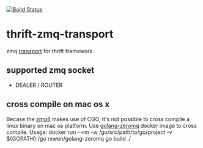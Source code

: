 [![Build Status](https://travis-ci.org/rxwen/thrift-zmq-transport.svg?branch=master)](https://travis-ci.org/rxwen/thrift-zmq-transport)


# thrift-zmq-transport
zmq [transport](https://github.com/apache/thrift/blob/master/lib/go/thrift/transport.go) for thrift framework

## supported zmq socket

- DEALER / ROUTER

## cross compile on mac os x 

Becase the [zmq4](https://github.com/pebbe/zmq4) makes use of CGO, it's not possible to cross compile a linux binary on mac os platform. Use [golang-zeromq](https://hub.docker.com/r/rxwen/golang-zeromq/) docker image to cross compile. Usage:
	docker run --rm -w /go/src/path/to/go/project -v ${GOPATH}:/go rxwen/golang-zeromq go build ./

